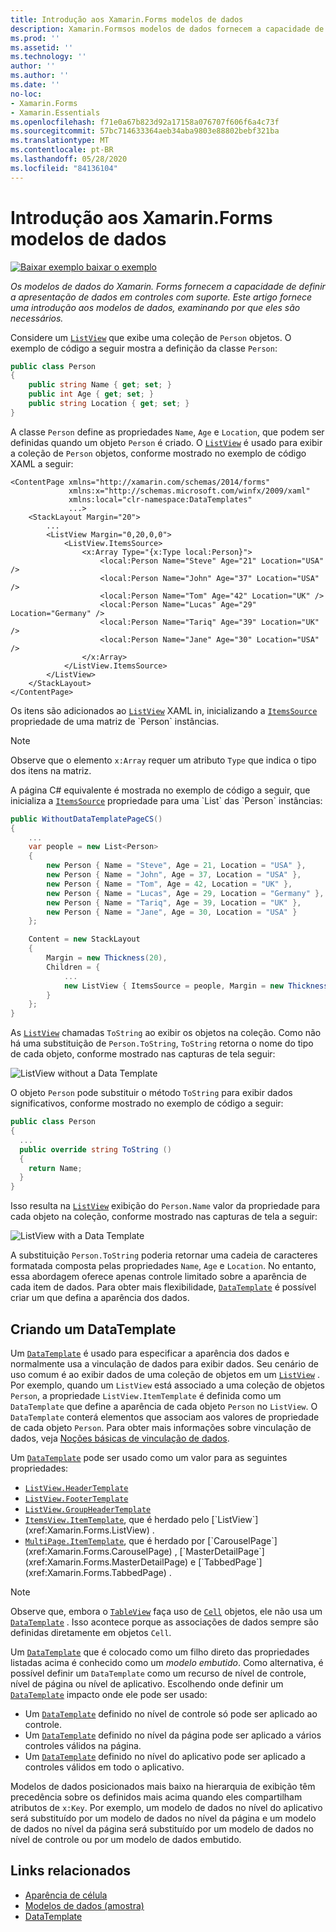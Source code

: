 ```yaml
---
title: Introdução aos Xamarin.Forms modelos de dados
description: Xamarin.Formsos modelos de dados fornecem a capacidade de definir a apresentação de dados em controles com suporte. Este artigo fornece uma introdução aos modelos de dados, examinando o motivo pelo qual eles são necessários.
ms.prod: ''
ms.assetid: ''
ms.technology: ''
author: ''
ms.author: ''
ms.date: ''
no-loc:
- Xamarin.Forms
- Xamarin.Essentials
ms.openlocfilehash: f71e0a67b823d92a17158a076707f606f6a4c73f
ms.sourcegitcommit: 57bc714633364aeb34aba9803e88802bebf321ba
ms.translationtype: MT
ms.contentlocale: pt-BR
ms.lasthandoff: 05/28/2020
ms.locfileid: "84136104"
---
```

# <a name="introduction-to-xamarinforms-data-templates"></a>Introdução aos Xamarin.Forms modelos de dados

[![Baixar exemplo ](~/media/shared/download.png) baixar o exemplo](https://docs.microsoft.com/samples/xamarin/xamarin-forms-samples/templates-datatemplates)

_Os modelos de dados do Xamarin. Forms fornecem a capacidade de definir a apresentação de dados em controles com suporte. Este artigo fornece uma introdução aos modelos de dados, examinando por que eles são necessários._

Considere um [`ListView`](xref:Xamarin.Forms.ListView) que exibe uma coleção de `Person` objetos. O exemplo de código a seguir mostra a definição da classe `Person`:

```csharp
public class Person
{
    public string Name { get; set; }
    public int Age { get; set; }
    public string Location { get; set; }
}
```

A classe `Person` define as propriedades `Name`, `Age` e `Location`, que podem ser definidas quando um objeto `Person` é criado. O [`ListView`](xref:Xamarin.Forms.ListView) é usado para exibir a coleção de `Person` objetos, conforme mostrado no exemplo de código XAML a seguir:

```xaml
<ContentPage xmlns="http://xamarin.com/schemas/2014/forms"
             xmlns:x="http://schemas.microsoft.com/winfx/2009/xaml"
             xmlns:local="clr-namespace:DataTemplates"
             ...>
    <StackLayout Margin="20">
        ...
        <ListView Margin="0,20,0,0">
            <ListView.ItemsSource>
                <x:Array Type="{x:Type local:Person}">
                    <local:Person Name="Steve" Age="21" Location="USA" />
                    <local:Person Name="John" Age="37" Location="USA" />
                    <local:Person Name="Tom" Age="42" Location="UK" />
                    <local:Person Name="Lucas" Age="29" Location="Germany" />
                    <local:Person Name="Tariq" Age="39" Location="UK" />
                    <local:Person Name="Jane" Age="30" Location="USA" />
                </x:Array>
            </ListView.ItemsSource>
        </ListView>
    </StackLayout>
</ContentPage>
```

Os itens são adicionados ao [`ListView`](xref:Xamarin.Forms.ListView) XAML in, inicializando a [`ItemsSource`](xref:Xamarin.Forms.ItemsView`1.ItemsSource) propriedade de uma matriz de `Person` instâncias.

> [!NOTE]
> Observe que o elemento `x:Array` requer um atributo `Type` que indica o tipo dos itens na matriz.

A página C# equivalente é mostrada no exemplo de código a seguir, que inicializa a [`ItemsSource`](xref:Xamarin.Forms.ItemsView`1.ItemsSource) propriedade para uma `List` das `Person` instâncias:

```csharp
public WithoutDataTemplatePageCS()
{
    ...
    var people = new List<Person>
    {
        new Person { Name = "Steve", Age = 21, Location = "USA" },
        new Person { Name = "John", Age = 37, Location = "USA" },
        new Person { Name = "Tom", Age = 42, Location = "UK" },
        new Person { Name = "Lucas", Age = 29, Location = "Germany" },
        new Person { Name = "Tariq", Age = 39, Location = "UK" },
        new Person { Name = "Jane", Age = 30, Location = "USA" }
    };

    Content = new StackLayout
    {
        Margin = new Thickness(20),
        Children = {
            ...
            new ListView { ItemsSource = people, Margin = new Thickness(0, 20, 0, 0) }
        }
    };
}
```

As [`ListView`](xref:Xamarin.Forms.ListView) chamadas `ToString` ao exibir os objetos na coleção. Como não há uma substituição de `Person.ToString`, `ToString` retorna o nome do tipo de cada objeto, conforme mostrado nas capturas de tela seguir:

![](introduction-images/no-data-template.png "ListView without a Data Template")

O objeto `Person` pode substituir o método `ToString` para exibir dados significativos, conforme mostrado no exemplo de código a seguir:

```csharp
public class Person
{
  ...
  public override string ToString ()
  {
    return Name;
  }
}
```

Isso resulta na [`ListView`](xref:Xamarin.Forms.ListView) exibição do `Person.Name` valor da propriedade para cada objeto na coleção, conforme mostrado nas capturas de tela a seguir:

![](introduction-images/override-tostring.png "ListView with a Data Template")

A substituição `Person.ToString` poderia retornar uma cadeia de caracteres formatada composta pelas propriedades `Name`, `Age` e `Location`. No entanto, essa abordagem oferece apenas controle limitado sobre a aparência de cada item de dados. Para obter mais flexibilidade, [`DataTemplate`](xref:Xamarin.Forms.DataTemplate) é possível criar um que defina a aparência dos dados.

## <a name="creating-a-datatemplate"></a>Criando um DataTemplate

Um [`DataTemplate`](xref:Xamarin.Forms.DataTemplate) é usado para especificar a aparência dos dados e normalmente usa a vinculação de dados para exibir dados. Seu cenário de uso comum é ao exibir dados de uma coleção de objetos em um [`ListView`](xref:Xamarin.Forms.ListView) . Por exemplo, quando um `ListView` está associado a uma coleção de objetos `Person`, a propriedade `ListView.ItemTemplate` é definida como um `DataTemplate` que define a aparência de cada objeto `Person` no `ListView`. O `DataTemplate` conterá elementos que associam aos valores de propriedade de cada objeto `Person`. Para obter mais informações sobre vinculação de dados, veja [Noções básicas de vinculação de dados](~/xamarin-forms/xaml/xaml-basics/data-binding-basics.md).

Um [`DataTemplate`](xref:Xamarin.Forms.DataTemplate) pode ser usado como um valor para as seguintes propriedades:

- [`ListView.HeaderTemplate`](xref:Xamarin.Forms.ListView.HeaderTemplate)
- [`ListView.FooterTemplate`](xref:Xamarin.Forms.ListView.FooterTemplate)
- [`ListView.GroupHeaderTemplate`](xref:Xamarin.Forms.ListView.GroupHeaderTemplate)
- [`ItemsView.ItemTemplate`](xref:Xamarin.Forms.ItemsView`1), que é herdado pelo [`ListView`](xref:Xamarin.Forms.ListView) .
- [`MultiPage.ItemTemplate`](xref:Xamarin.Forms.MultiPage`1), que é herdado por [`CarouselPage`](xref:Xamarin.Forms.CarouselPage) , [`MasterDetailPage`](xref:Xamarin.Forms.MasterDetailPage) e [`TabbedPage`](xref:Xamarin.Forms.TabbedPage) .

> [!NOTE]
> Observe que, embora o [`TableView`](xref:Xamarin.Forms.TableView) faça uso de [`Cell`](xref:Xamarin.Forms.Cell) objetos, ele não usa um [`DataTemplate`](xref:Xamarin.Forms.DataTemplate) . Isso acontece porque as associações de dados sempre são definidas diretamente em objetos `Cell`.

Um [`DataTemplate`](xref:Xamarin.Forms.DataTemplate) que é colocado como um filho direto das propriedades listadas acima é conhecido como um *modelo embutido*. Como alternativa, é possível definir um `DataTemplate` como um recurso de nível de controle, nível de página ou nível de aplicativo. Escolhendo onde definir um [`DataTemplate`](xref:Xamarin.Forms.DataTemplate) impacto onde ele pode ser usado:

- Um [`DataTemplate`](xref:Xamarin.Forms.DataTemplate) definido no nível de controle só pode ser aplicado ao controle.
- Um [`DataTemplate`](xref:Xamarin.Forms.DataTemplate) definido no nível da página pode ser aplicado a vários controles válidos na página.
- Um [`DataTemplate`](xref:Xamarin.Forms.DataTemplate) definido no nível do aplicativo pode ser aplicado a controles válidos em todo o aplicativo.

Modelos de dados posicionados mais baixo na hierarquia de exibição têm precedência sobre os definidos mais acima quando eles compartilham atributos de `x:Key`. Por exemplo, um modelo de dados no nível do aplicativo será substituído por um modelo de dados no nível da página e um modelo de dados no nível da página será substituído por um modelo de dados no nível de controle ou por um modelo de dados embutido.

## <a name="related-links"></a>Links relacionados

- [Aparência de célula](~/xamarin-forms/user-interface/listview/customizing-cell-appearance.md)
- [Modelos de dados (amostra)](https://docs.microsoft.com/samples/xamarin/xamarin-forms-samples/templates-datatemplates)
- [DataTemplate](xref:Xamarin.Forms.DataTemplate)
